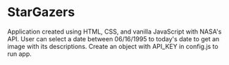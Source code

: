# StarGazers
Application created using HTML, CSS, and vanilla JavaScript with NASA's API. User can select a date between 06/16/1995 to today's date to get an image with its descriptions. Create an object with API_KEY in config.js to run app.
